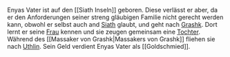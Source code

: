 Enyas Vater ist auf den [[Siath Inseln]] geboren. Diese verlässt er aber, da er den Anforderungen seiner streng gläubigen Familie nicht gerecht werden kann, obwohl er selbst auch and [Siath](../Assemblies/Believes/Siath.md) glaubt, und geht nach [Grashk](../Locations/Grashk.md). Dort lernt er seine [Frau](Klaasa%20Stratis.md) kennen und sie zeugen gemeinsam eine [Tochter](../Party/Enya%20Stratis.md). Während des [[Massaker von Grashk|Massakers von Grashk]] fliehen sie nach [Uthlin](../Locations/Uthlin.md).
Sein Geld verdient Enyas Vater als [[Goldschmied]].
